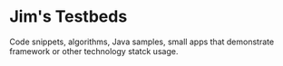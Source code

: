 # Jim's Testbeds 
Code snippets, algorithms, Java samples, small apps that demonstrate framework
or other technology statck usage.
